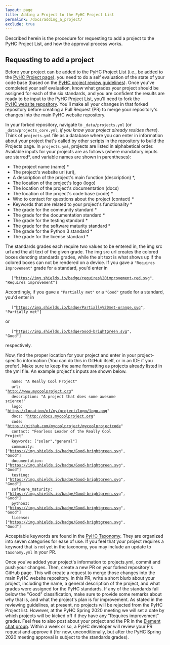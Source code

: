 ```yaml
---
layout: page
title: Adding a Project to the PyHC Project List
permalink: /docs/adding_a_project/
exclude: true
---
```


Described herein is the procedure for requesting to add a project to the PyHC Project List, and how the approval process works.

## Requesting to add a project

Before your project can be added to the PyHC Project List (i.e., be added to the [PyHC Project page](https://heliopython.org/projects/)), you need to do a self evaluation of the state of your
code base (based on the [PyHC project review guidelines](https://github.com/heliophysicsPy/heliophysicsPy.github.io/blob/main/_pyhc_projects/pyhc_project_grading_guidelines.md)). Once you've completed
your self evaluation, know what grades your project should be assigned for each of the six standards, and you 
are confident the results are ready to be input to the PyHC Project List, you'll need to fork the  
[PyHC website repository](https://github.com/heliophysicsPy/heliophysicsPy.github.io). You'll make all your changes in that
forked repository before creating a Pull Request (PR) to merge your repository's changes into the main PyHC website repository.

In your forked repository, navigate to `_data/projects.yml` (or `_data/projects_core.yml`, _if you know your project already resides there_). Think of `projects.yml` file as a database where you can enter in
information about your project that's called by other scripts in the repository to build the Projects page. 
In `projects.yml`, projects are listed in alphabetical order. Available inputs for your projects are as follows (where mandatory inputs are starred*, and variable names are shown in parentheses): 

* The project name (name) *
* The project's website url (url),
* A description of the project's main function (description) *,  
* The location of the project's logo (logo)
* The location of the project's documentation (docs)
* The location of the project's code base (code) *
* Who to contact for questions about the project (contact) *
* Keywords that are related to your project's functionality *
* The grade for the community standard *
* The grade for the documentation standard *
* The grade for the testing standard *
* The grade for the software maturity standard *
* The grade for the Python 3 standard *
* The grade for the license standard *

The standards grades each require two values to be entered in, the img src url and the alt text of the given grade. The img
src url creates the colored boxes denoting standards grades, while the alt text is what shows up if the colored boxes can not
be rendered on a device. If you gave a `"Requires Improvement"` grade for a standard, you'd enter in

&nbsp;&nbsp;&nbsp;&nbsp; <code>["<a href="https://img.shields.io/badge/requires%20improvement-red.svg">https://img.shields.io/badge/requires%20improvement-red.svg</a>", "Requires improvement"]</code>

Accordingly, if you gave a `"Partially met"` or a `"Good"` grade for a standard, you'd enter in

&nbsp;&nbsp;&nbsp;&nbsp; <code>["<a href="https://img.shields.io/badge/Partially%20met-orange.svg">https://img.shields.io/badge/Partially%20met-orange.svg</a>", "Partially met"]</code>

or

&nbsp;&nbsp;&nbsp;&nbsp; <code>["<a href="https://img.shields.io/badge/Good-brightgreen.svg">https://img.shields.io/badge/Good-brightgreen.svg</a>", "Good"]</code>

respectively.
 
Now, find the proper location for your project and enter in your project-specific information (You can do this in 
GitHub itself, or in an IDE if you prefer). Make sure to keep the same formatting as projects already listed in the 
yml file. An example project's inputs are shown below.


&nbsp;&nbsp;&nbsp;&nbsp;  `name: "A Really Cool Project"`<br>
&nbsp;&nbsp;&nbsp;&nbsp;  <code>url: "<a href="http://www.mycoolproject.org">http://www.mycoolproject.org</a>"</code><br>
&nbsp;&nbsp;&nbsp;&nbsp;  <code>description: "A project that does some awesome science!"</code><br>
&nbsp;&nbsp;&nbsp;&nbsp;  <code>logo: "<a href="https://location/of/my/project/logo/logo.png">https://location/of/my/project/logo/logo.png</a>"</code><br>
&nbsp;&nbsp;&nbsp;&nbsp;  <code>docs: "<a href="http://docs.mycoolproject.org">http://docs.mycoolproject.org</a>"</code><br>
&nbsp;&nbsp;&nbsp;&nbsp;  <code>code: "<a href="https://github.com/mycoolproject/mycoolprojectcode">https://github.com/mycoolproject/mycoolprojectcode</a>"</code><br>
&nbsp;&nbsp;&nbsp;&nbsp;  <code>contact: "Fearless Leader of the Really Cool Project"</code><br>
&nbsp;&nbsp;&nbsp;&nbsp;  <code>keywords: ["solar","general"]</code><br>
&nbsp;&nbsp;&nbsp;&nbsp;  <code>community: ["<a href="https://img.shields.io/badge/Good-brightgreen.svg">https://img.shields.io/badge/Good-brightgreen.svg</a>", "Good"]</code><br>
&nbsp;&nbsp;&nbsp;&nbsp;  <code>documentation: ["<a href="https://img.shields.io/badge/Good-brightgreen.svg">https://img.shields.io/badge/Good-brightgreen.svg</a>", "Good"]</code><br>
&nbsp;&nbsp;&nbsp;&nbsp;  <code>testing: ["<a href="https://img.shields.io/badge/Good-brightgreen.svg">https://img.shields.io/badge/Good-brightgreen.svg</a>", "Good"]</code><br>
&nbsp;&nbsp;&nbsp;&nbsp;  <code>software_maturity: ["<a href="https://img.shields.io/badge/Good-brightgreen.svg">https://img.shields.io/badge/Good-brightgreen.svg</a>", "Good"]</code><br>
&nbsp;&nbsp;&nbsp;&nbsp;  <code>python3: ["<a href="https://img.shields.io/badge/Good-brightgreen.svg">https://img.shields.io/badge/Good-brightgreen.svg</a>", "Good"]</code><br>
&nbsp;&nbsp;&nbsp;&nbsp;  <code>license: ["<a href="https://img.shields.io/badge/Good-brightgreen.svg">https://img.shields.io/badge/Good-brightgreen.svg</a>", "Good"]</code><br>

Acceptable keywords are found in the [PyHC Taxonomy](https://github.com/heliophysicsPy/heliophysicsPy.github.io/blob/main/_data/taxonomy.yml). They are organized into seven categories for ease of use. If you feel that your project requires a keyword that is not yet in the taxonomy, you may include an update to `taxonomy.yml` in your PR.

Once you've added your project's information to projects.yml, commit and push your changes. Then, create a new PR 
on your forked repository's GitHub page. This will create a request to merge those changes into the main PyHC 
website repository. In this PR, write a short blurb about your project, including the name, a general description of the 
project, and what grades were assigned for the PyHC standards. If any of the standards fall below the "Good" classification,
make sure to provide some remarks about why that is, and what the project's plan is for improvement. As stated in the
reviewing guidelines, at present, no projects will be rejected from the PyHC Project list. However, at the 
PyHC Spring 2020 meeting we will set a date by which projects will be kicked off if they have any "Requires improvement" grades. 
Feel free to also post about your project and the PR in the [Element chat group](https://app.element.io/#/room/#heliopython:openastronomy.org). 
Within a week or so, a PyHC developer will review your PR request and approve it (for now, unconditionally, but after the 
PyHC Spring 2020 meeting approval is subject to the standards grades).
